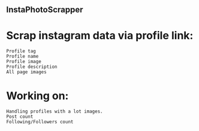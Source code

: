 ## InstaPhotoScrapper

# Scrap instagram data via profile link:
```
Profile tag
Profile name
Profile image
Profile description
All page images
```
# Working on:
```
Handling profiles with a lot images.
Post count
Following/Followers count
```

